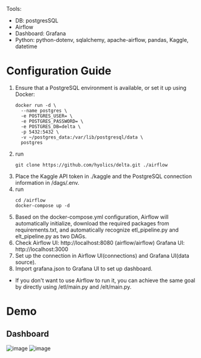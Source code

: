 Tools: 
- DB: postgresSQL
- Airflow
- Dashboard: Grafana
- Python: python-dotenv, sqlalchemy, apache-airflow, pandas, Kaggle, datetime

# Configuration Guide
1. Ensure that a PostgreSQL environment is available, or set it up using Docker:
    ```
    docker run -d \
      --name postgres \
      -e POSTGRES_USER= \
      -e POSTGRES_PASSWORD= \
      -e POSTGRES_DB=delta \
      -p 5432:5432 \
      -v ~/postgres_data:/var/lib/postgresql/data \
      postgres
    ```
2. run
   ```
   git clone https://github.com/hyolics/delta.git ./airflow
   ```
3. Place the Kaggle API token in ./kaggle and the PostgreSQL connection information in /dags/.env.
4. run
   ```
   cd /airflow
   docker-compose up -d
   ```
5. Based on the docker-compose.yml configuration, Airflow will automatically initialize, download the required packages from requirements.txt, and automatically recognize etl_pipeline.py and elt_pipeline.py as two DAGs.
6. Check Airflow UI: http://localhost:8080 (airflow/airflow)
         Grafana UI: http://localhost:3000
7. Set up the connection in Airflow UI(connections) and Grafana UI(data source).
8. Import grafana.json to Grafana UI to set up dashboard.

* If you don't want to use Airflow to run it, you can achieve the same goal by directly using /etl/main.py and /elt/main.py.

# Demo
## Dashboard
![image](https://github.com/user-attachments/assets/e927033e-eabe-4871-9032-3f6b2f8bb832)
![image](https://github.com/user-attachments/assets/4c6f0cc1-6147-4dc9-aa1d-61ba9c773fc1)


